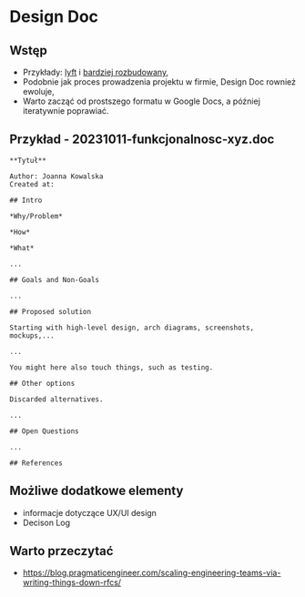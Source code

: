 # Design Doc

## Wstęp

- Przykłady: [lyft](https://eng.lyft.com/awesome-tech-specs-86eea8e45bb9) i [bardziej rozbudowany](https://adityarohilla.com/2022/03/22/the-system-design-template-i-use/),
- Podobnie jak proces prowadzenia projektu w firmie, Design Doc rownież ewoluje,
- Warto zacząć od prostszego formatu w Google Docs, a później iteratywnie poprawiać.

## Przykład - 20231011-funkcjonalnosc-xyz.doc

```
**Tytuł**

Author: Joanna Kowalska
Created at: 

## Intro

*Why/Problem*

*How*

*What*

...

## Goals and Non-Goals

...

## Proposed solution

Starting with high-level design, arch diagrams, screenshots, mockups,... 

...

You might here also touch things, such as testing.

## Other options

Discarded alternatives.

...

## Open Questions

...

## References

```

## Możliwe dodatkowe elementy

- informacje dotyczące UX/UI design
- Decison Log

## Warto przeczytać

- https://blog.pragmaticengineer.com/scaling-engineering-teams-via-writing-things-down-rfcs/
